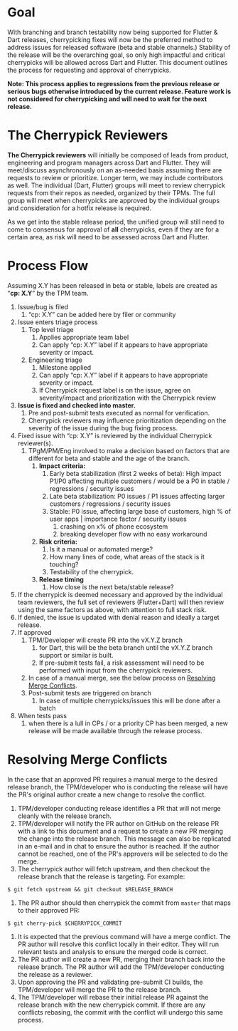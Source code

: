 # Goal
With branching and branch testability now being supported for Flutter & Dart releases, cherrypicking fixes will now be the preferred method to address issues for released software (beta and stable channels.)  Stability of the release will be the overarching goal, so only high impactful and critical cherrypicks will be allowed across Dart and Flutter.  This document outlines the process for requesting and approval of cherrypicks. 

**Note: This process applies to regressions from the previous release or serious bugs otherwise introduced by the current release.  Feature work is not considered for cherrypicking and will need to wait for the next release.**

# The Cherrypick Reviewers
**The Cherrypick reviewers** will initially be composed of leads from product, engineering and program managers across Dart and Flutter.   They will meet/discuss asynchronously on an as-needed basis assuming there are requests to review or prioritize.  Longer term, we may include contributors as well.  The individual (Dart, Flutter) groups will meet to review cherrypick requests from their repos as needed, organized by their TPMs.  The full group will meet when cherrypicks are approved by the individual groups and consideration for a hotfix release is required.

As we get into the stable release period, the unified group will still need to come to consensus for approval of **all** cherrypicks, even if they are for a certain area, as risk will need to be assessed across Dart and Flutter.

# Process Flow

Assuming X.Y has been released in beta or stable, labels are created as “**cp: X.Y**” by the TPM team.

1. Issue/bug is filed 
    1. “cp: X.Y” can be added here by filer or community
1. Issue enters triage process
    1. Top level triage	
       1. Applies appropriate team label
       1. Can apply “cp: X.Y” label if it appears to have appropriate severity or impact.
    1. Engineering triage
       1. Milestone applied
       1. Can apply “cp: X.Y” label if it appears to have appropriate severity or impact.
       1. If Cherrypick request label is on the issue, agree on severity/impact and prioritization with the Cherrypick review
  1. **Issue is fixed and checked into master.**
     1. Pre and post-submit tests executed as normal for verification.
     1. Cherrypick reviewers may influence prioritization depending on the severity of the issue during the bug fixing process.
1. Fixed issue with “cp: X.Y” is reviewed by the individual Cherrypick reviewer(s).
   1. TPgM/PM/Eng involved to make a decision based on factors that are different for beta and stable and the age of the branch.
      1. **Impact criteria:** 
         1. Early beta stabilization (first 2 weeks of beta): High impact P1/P0 affecting multiple customers / would be a P0 in stable / regressions / security issues
         1. Late beta stabilization: P0 issues / P1 issues affecting larger customers / regressions / security issues
         1. Stable: P0 issue, affecting large base of customers, high % of user apps | importance factor / security issues
            1. crashing on x% of phone ecosystem
            1. breaking developer flow with no easy workaround
       1. **Risk criteria:**
            1. Is it a manual or automated merge?
            1. How many lines of code, what areas of the stack is it touching?
            1. Testability of the cherrypick. 
       1. **Release timing**
            1. How close is the next beta/stable release?
1. If the cherrypick is deemed necessary and approved by the individual team reviewers, the full set of reviewers (Flutter+Dart) will then review using the same factors as above, with attention to full stack risk.
1. If denied, the issue is updated with denial reason and ideally a target release.
1. If approved
   1. TPM/Developer will create PR into the vX.Y.Z branch
      1. for Dart, this will be the beta branch until the vX.Y.Z branch support or similar is built.
      1. If pre-submit tests fail, a risk assessment will need to be performed with input from the cherrypick reviewers.
   1. In case of a manual merge, see the below process on [Resolving Merge Conflicts](#resolving-merge-conflicts).
   1. Post-submit tests are triggered on branch
      1. In case of multiple cherrypicks/issues this will be done after a batch
1. When tests pass
   1. when there is a lull in CPs / or a priority CP has been merged, a new release will be made available through the release process.

# Resolving Merge Conflicts

In the case that an approved PR requires a manual merge to the desired release branch, the TPM/developer who is conducting the release
will have the PR's original author create a new change to resolve the conflict.

1. TPM/developer conducting release identifies a PR that will not merge cleanly with the release branch.
1. TPM/developer will notify the PR author on GitHub on the release PR with a link to this document and a request to create a new PR merging the change into the release branch. This message can also be replicated in an e-mail and in chat to ensure the author is reached. If the author cannot be reached, one of the PR's approvers will be selected to do the merge.
1. The cherrypick author will fetch upstream, and then checkout the release branch that the release is targeting. For example:
```
$ git fetch upstream && git checkout $RELEASE_BRANCH
```
1. The PR author should then cherrypick the commit from `master` that maps to their approved PR:
```
$ git cherry-pick $CHERRYPICK_COMMIT
```
1. It is expected that the previous command will have a merge conflict. The PR author will resolve this conflict locally in their editor. They will run relevant tests and analysis to ensure the merged code is correct.
1. The PR author will create a new PR, merging their branch back into the release branch. The PR author will add the TPM/developer conducting the release as a reviewer.
1. Upon approving the PR and validating pre-submit CI builds, the TPM/developer will merge the PR to the release branch.
1. The TPM/developer will rebase their initial release PR against the release branch with the new cherrypick commit. If there are any conflicts rebasing, the commit with the conflict will undergo this same process.